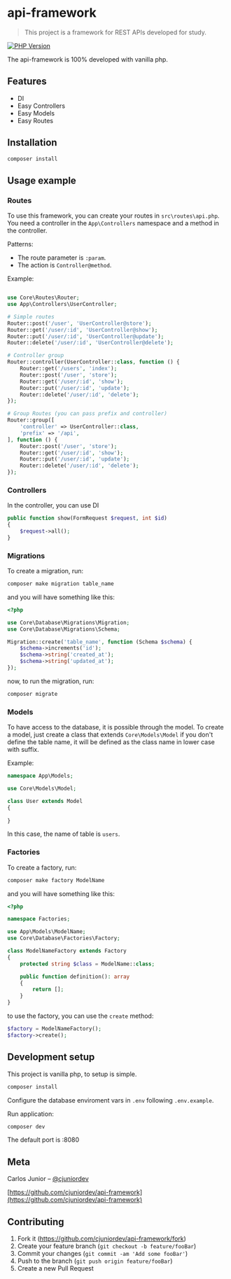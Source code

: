 # api-framework

> This project is a framework for REST APIs developed for study.

[![PHP Version][php-image]][php-url]

The api-framework is 100% developed with vanilla php.

## Features
- DI
- Easy Controllers
- Easy Models
- Easy Routes

## Installation

```sh
composer install
```

## Usage example

### Routes
To use this framework, you can create your routes in `src\routes\api.php`.
You need a controller in the `App\Controllers` namespace and a method in the controller.

Patterns:
- The route parameter is `:param`.
- The action is `Controller@method`.

Example:

```php

use Core\Routes\Router;
use App\Controllers\UserController;

# Simple routes
Router::post('/user', 'UserController@store');
Router::get('/user/:id', 'UserController@show');
Router::put('/user/:id', 'UserController@update');
Router::delete('/user/:id', 'UserController@delete');

# Controller group
Router::controller(UserController::class, function () {
    Router::get('/users', 'index');
    Router::post('/user', 'store');
    Router::get('/user/:id', 'show');
    Router::put('/user/:id', 'update');
    Router::delete('/user/:id', 'delete');
});

# Group Routes (you can pass prefix and controller)
Router::group([
    'controller' => UserController::class,
    'prefix' => '/api',
], function () {
    Router::post('/user', 'store');
    Router::get('/user/:id', 'show');
    Router::put('/user/:id', 'update');
    Router::delete('/user/:id', 'delete');
});
```

### Controllers

In the controller, you can use DI

```php
public function show(FormRequest $request, int $id)
{
    $request->all();
}
```

### Migrations

To create a migration, run:

```sh
composer make migration table_name
```

and you will have something like this:

```php
<?php

use Core\Database\Migrations\Migration;
use Core\Database\Migrations\Schema;

Migration::create('table_name', function (Schema $schema) {
    $schema->increments('id');
    $schema->string('created_at');
    $schema->string('updated_at');
});
````
now, to run the migration, run:

```sh
composer migrate
```

### Models

To have access to the database, it is possible through the model. To create a model, just create a class that extends `Core\Models\Model` if you don't define the table name, it will be defined as the class name in lower case with suffix.

Example:

```php
namespace App\Models;

use Core\Models\Model;

class User extends Model
{
    
}
```

In this case, the name of table is `users`.

### Factories

To create a factory, run:

```sh
composer make factory ModelName
```

and you will have something like this:

```php
<?php

namespace Factories;

use App\Models\ModelName;
use Core\Database\Factories\Factory;

class ModelNameFactory extends Factory
{
    protected string $class = ModelName::class;

    public function definition(): array
    {
        return [];
    }
}
```

to use the factory, you can use the `create` method:

```php
$factory = ModelNameFactory();
$factory->create();
```

## Development setup

This project is vanilla php, to setup is simple.

```sh
composer install
```

Configure the database enviroment vars in `.env` following `.env.example`.

Run application:

```sh
composer dev
```

The default port is :8080

## Meta

Carlos Junior – [@cjuniordev](https://twitter.com/cjuniordev)

[https://github.com/cjuniordev/api-framework](https://github.com/cjuniordev/api-framework)

## Contributing

1. Fork it (<https://github.com/cjuniordev/api-framework/fork>)
2. Create your feature branch (`git checkout -b feature/fooBar`)
3. Commit your changes (`git commit -am 'Add some fooBar'`)
4. Push to the branch (`git push origin feature/fooBar`)
5. Create a new Pull Request

<!-- Markdown link & img dfn's -->
[php-image]:https://img.shields.io/badge/php-%5E8.1-blue
[php-url]: https://www.php.net/
